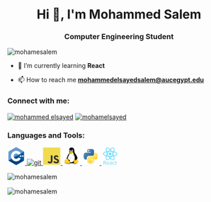 <h1 align="center">Hi 👋, I'm Mohammed Salem</h1>
<h3 align="center">Computer Engineering Student</h3>

<p align="left"> <img src="https://komarev.com/ghpvc/?username=mohamesalem&label=Profile%20views&color=0e75b6&style=flat" alt="mohamesalem" /> </p>

- 🌱 I’m currently learning **React**

- 📫 How to reach me **mohammedelsayedsalem@aucegypt.edu**

<h3 align="left">Connect with me:</h3>
<p align="left">
<a href="https://linkedin.com/in/mohammed elsayed" target="blank"><img align="center" src="https://raw.githubusercontent.com/rahuldkjain/github-profile-readme-generator/master/src/images/icons/Social/linked-in-alt.svg" alt="mohammed elsayed" height="30" width="40" /></a>
<a href="https://codeforces.com/profile/mohamelsayed" target="blank"><img align="center" src="https://raw.githubusercontent.com/rahuldkjain/github-profile-readme-generator/master/src/images/icons/Social/codeforces.svg" alt="mohamelsayed" height="30" width="40" /></a>
</p>

<h3 align="left">Languages and Tools:</h3>
<p align="left"> <a href="https://www.w3schools.com/cpp/" target="_blank" rel="noreferrer"> <img src="https://raw.githubusercontent.com/devicons/devicon/master/icons/cplusplus/cplusplus-original.svg" alt="cplusplus" width="40" height="40"/> </a> <a href="https://git-scm.com/" target="_blank" rel="noreferrer"> <img src="https://www.vectorlogo.zone/logos/git-scm/git-scm-icon.svg" alt="git" width="40" height="40"/> </a> <a href="https://developer.mozilla.org/en-US/docs/Web/JavaScript" target="_blank" rel="noreferrer"> <img src="https://raw.githubusercontent.com/devicons/devicon/master/icons/javascript/javascript-original.svg" alt="javascript" width="40" height="40"/> </a> <a href="https://www.linux.org/" target="_blank" rel="noreferrer"> <img src="https://raw.githubusercontent.com/devicons/devicon/master/icons/linux/linux-original.svg" alt="linux" width="40" height="40"/> </a> <a href="https://www.python.org" target="_blank" rel="noreferrer"> <img src="https://raw.githubusercontent.com/devicons/devicon/master/icons/python/python-original.svg" alt="python" width="40" height="40"/> </a> <a href="https://reactjs.org/" target="_blank" rel="noreferrer"> <img src="https://raw.githubusercontent.com/devicons/devicon/master/icons/react/react-original-wordmark.svg" alt="react" width="40" height="40"/> </a> </p>

<p><img align="center" src="https://github-readme-stats.vercel.app/api/top-langs?username=mohamesalem&show_icons=true&locale=en&layout=compact" alt="mohamesalem" /></p>

<p><img align="center" src="https://github-readme-streak-stats.herokuapp.com/?user=mohamesalem&" alt="mohamesalem" /></p>
